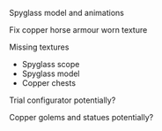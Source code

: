 Spyglass model and animations

Fix copper horse armour worn texture

Missing textures
 - Spyglass scope
 - Spyglass model
 - Copper chests

Trial configurator potentially?

Copper golems and statues potentially?
